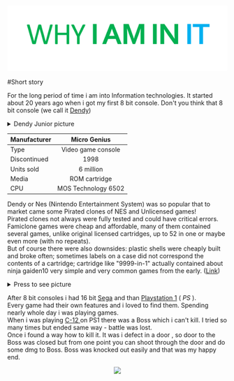 <div style="text-align:center"><img src="img.png" /></div>

#Short story

For the long period of time i am into Information technologies.
It started about 20 years ago when i got my first 8 bit console.
Don't you think that 8 bit console (we call it [Dendy](https://en.wikipedia.org/wiki/Dendy_(console)))
<details><summary>Dendy Junior picture</summary><p>

![](https://upload.wikimedia.org/wikipedia/commons/thumb/b/bc/Dendy_Junior_with_cart_and_joypads.jpg/326px-Dendy_Junior_with_cart_and_joypads.jpg)
</p>
</details>

| Manufacturer |    Micro Genius |
| ---------- |:--------:|
| Type | Video game console |
| Discontinued |    1998  |
| Units sold |     6 million |
| Media|   ROM cartridge |
| CPU |MOS Technology 6502 |
Dendy or Nes (Nintendo Entertainment System) was so popular that to market came some Pirated clones of NES and Unlicensed games!  
Pirated clones not always were fully tested and could have critical errors.  
Famiclone games were cheap and affordable, many of them contained several games, unlike original licensed cartridges, up to 52 in one or maybe even more (with no repeats).  
But of course there were also downsides: plastic shells were cheaply built and broke often; sometimes labels on a case did not correspond the contents of a cartridge; cartridge like "9999-in-1" actually contained about ninja gaiden10 very simple and very common games from the early. ([Link](https://lady-eklipse.livejournal.com/tag/videogaming%20in%20ukraine))
<details><summary>Press to see picture </summary>
<p>

![](https://ic.pics.livejournal.com/lady_eklipse/35501264/21304/21304_900.jpg)
</p>
</details>

After 8 bit consoles i had 16 bit [Sega](https://en.wikipedia.org/wiki/Sega/) and than [Playstation 1](https://en.wikipedia.org/wiki/PlayStation_(console)) ( *PS* ).  
Every game had their own features and i loved to find them. Spending nearly whole day i was playing games.  
When i was playing [C-12 ](https://i.ytimg.com/vi/mBL0O0fYM8E/maxresdefault.jpg) on PS1 there was a Boss which i can't kill. I tried so many times but ended same way - battle was lost.  
Once i found a way how to kill it. It was i defect in a door , so door to the Boss was closed but from one point you can shoot through the door and do some dmg to Boss.
Boss was knocked out easily and that was my happy end.
<div style="text-align:center"><img src="https://upload.wikimedia.org/wikipedia/en/thumb/8/89/Dendy_Logo.gif/150px-Dendy_Logo.gif" /></div>
